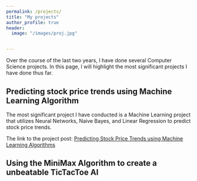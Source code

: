 ```yaml
---
permalink: /projects/
title: "My projects"
author_profile: true
header:
  image: "/images/proj.jpg"


---
```

Over the course of the last two years, I have done several Computer Science projects. In this page, I will highlight the most significant projects I have done thus far.

## Predicting stock price trends using Machine Learning Algorithm
The most significant project I have conducted is a Machine Learning project that utilizes Neural Networks, Naive Bayes, and Linear Regression to predict stock price trends.

The link to the project post: [Predicting Stock Price Trends using Machine Learning Algorithms](https://karanvir01.github.io/stocks/)

## Using the MiniMax Algorithm to create a unbeatable TicTacToe AI
